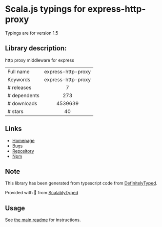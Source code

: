 
# Scala.js typings for express-http-proxy

Typings are for version 1.5

## Library description:
http proxy middleware for express

|                    |                 |
| ------------------ | :-------------: |
| Full name          | express-http-proxy |
| Keywords           | express-http-proxy |
| # releases         | 7 |
| # dependents       | 273 |
| # downloads        | 4539639 |
| # stars            | 40 |

## Links
- [Homepage](https://github.com/villadora/express-http-proxy#readme)
- [Bugs](https://github.com/villadora/express-http-proxy/issues)
- [Repository](https://github.com/villadora/express-http-proxy)
- [Npm](https://www.npmjs.com/package/express-http-proxy)
    


## Note
This library has been generated from typescript code from [DefinitelyTyped](https://definitelytyped.org).

Provided with :purple_heart: from [ScalablyTyped](https://github.com/oyvindberg/ScalablyTyped)

## Usage
See [the main readme](../../readme.md) for instructions.


